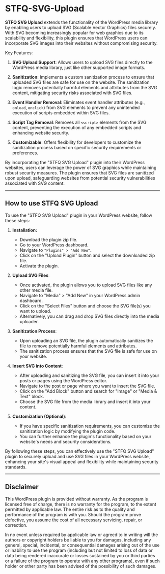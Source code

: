 # STFQ-SVG-Upload
**STFQ SVG Upload** extends the functionality of the WordPress media library by enabling users to upload SVG (Scalable Vector Graphics) files securely. With SVG becoming increasingly popular for web graphics due to its scalability and flexibility, this plugin ensures that WordPress users can incorporate SVG images into their websites without compromising security.

Key Features:

1. **SVG Upload Support**: Allows users to upload SVG files directly to the WordPress media library, just like other supported image formats.

2. **Sanitization**: Implements a custom sanitization process to ensure that uploaded SVG files are safe for use on the website. The sanitization logic removes potentially harmful elements and attributes from the SVG content, mitigating security risks associated with SVG files.

3. **Event Handler Removal**: Eliminates event handler attributes (e.g., `onload`, `onclick`) from SVG elements to prevent any unintended execution of scripts embedded within SVG files.

4. **Script Tag Removal**: Removes all `<script>` elements from the SVG content, preventing the execution of any embedded scripts and enhancing website security.

5. **Customizable**: Offers flexibility for developers to customize the sanitization process based on specific security requirements or preferences.

By incorporating the "STFQ SVG Upload" plugin into their WordPress websites, users can leverage the power of SVG graphics while maintaining robust security measures. The plugin ensures that SVG files are sanitized upon upload, safeguarding websites from potential security vulnerabilities associated with SVG content.

---

## How to use STFQ SVG Upload

To use the "STFQ SVG Upload" plugin in your WordPress website, follow these steps:

1. **Installation:**
    - Download the plugin zip file.
    - Go to your WordPress dashboard.
    - Navigate to `"Plugins" > "Add New"`.
    - Click on the "Upload Plugin" button and select the downloaded zip file.
    - Activate the plugin.

2. **Upload SVG Files**:
   - Once activated, the plugin allows you to upload SVG files like any other media file.
   - Navigate to "Media" > "Add New" in your WordPress admin dashboard.
   - Click on the "Select Files" button and choose the SVG file(s) you want to upload.
   - Alternatively, you can drag and drop SVG files directly into the media uploader.

3. **Sanitization Process**:
   - Upon uploading an SVG file, the plugin automatically sanitizes the file to remove potentially harmful elements and attributes.
   - The sanitization process ensures that the SVG file is safe for use on your website.

4. **Insert SVG into Content**:
   - After uploading and sanitizing the SVG file, you can insert it into your posts or pages using the WordPress editor.
   - Navigate to the post or page where you want to insert the SVG file.
   - Click on the "Add Block" button and search for "Image" or "Media & Text" block.
   - Choose the SVG file from the media library and insert it into your content.

5. **Customization (Optional)**:
   - If you have specific sanitization requirements, you can customize the sanitization logic by modifying the plugin code.
   - You can further enhance the plugin's functionality based on your website's needs and security considerations.

By following these steps, you can effectively use the "STFQ SVG Upload" plugin to securely upload and use SVG files in your WordPress website, enhancing your site's visual appeal and flexibility while maintaining security standards.

---

## Disclaimer

This WordPress plugin is provided without warranty. As the program is licensed free of charge, there is no warranty for the program, to the extent permitted by applicable law. The entire risk as to the quality and performance of the program is with you. Should the program prove defective, you assume the cost of all necessary servicing, repair, or correction.

In no event unless required by applicable law or agreed to in writing will the authors or copyright holders be liable to you for damages, including any general, special, incidental, or consequential damages arising out of the use or inability to use the program (including but not limited to loss of data or data being rendered inaccurate or losses sustained by you or third parties or a failure of the program to operate with any other programs), even if such holder or other party has been advised of the possibility of such damages.
